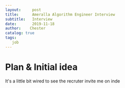 ```yaml
---
layout:     post
title:      Ameralla Algorithm Engineer Interview
subtitle:   Interview
date:       2019-11-18
author:    Chester
catalog: true
tags:
   job
---
```

# Plan & Initial idea
It's a little bit wired to see the recruter invite me on inde
<!--stackedit_data:
eyJoaXN0b3J5IjpbLTc4Nzk4MzYyMF19
-->
